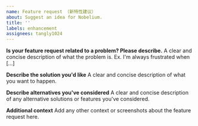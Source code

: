 ```yaml
---
name: Feature request （新特性建议）
about: Suggest an idea for Nobelium.
title: ''
labels: enhancement
assignees: tangly1024
---
```


<!--
  !!! IMPORTANT !!!
  Please do not ignore this template. If you do, your issue will be closed.
-->

**Is your feature request related to a problem? Please describe.**
A clear and concise description of what the problem is. Ex. I'm always frustrated when [...]

**Describe the solution you'd like**
A clear and concise description of what you want to happen.

**Describe alternatives you've considered**
A clear and concise description of any alternative solutions or features you've considered.

**Additional context**
Add any other context or screenshots about the feature request here.
